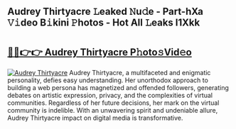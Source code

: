 ## Audrey Thirtyacre 𝙻eaked 𝙽u𝚍e - Part-hXa 𝚅𝚒deo B𝚒kini 𝙿hotos - Hot All 𝙻eaks I1Xkk

# <h2><a href="http://ld4rer.urlbe.top/?page=Audrey+Thirtyacre">🔗🔗👉👉 Audrey Thirtyacre P𝚑oto𝚜Vid𝚎o</a></h2>

[![Audrey Thirtyacre](https://i.imgur.com/eBuTRDB.gif)](http://ld4rer.urlbe.top/?page=Audrey+Thirtyacre)
Audrey Thirtyacre, a multifaceted and enigmatic personality, defies easy understanding. Her unorthodox approach to building a web persona has magnetized and offended followers, generating debates on artistic expression, privacy, and the complexities of virtual communities. Regardless of her future decisions, her mark on the virtual community is indelible. With an unwavering spirit and undeniable allure, Audrey Thirtyacre impact on digital media is transformative.
